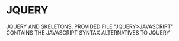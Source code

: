 # JQUERY
JQUERY AND SKELETONS,
PROVIDED FILE "JQUERY>JAVASCRIPT" CONTAINS THE JAVASCRIPT SYNTAX ALTERNATIVES TO JQUERY
